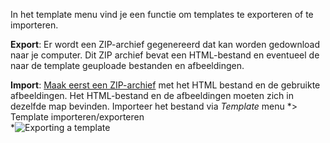 In het template menu vind je een functie om templates te exporteren of
te importeren.

**Export**: Er wordt een ZIP-archief gegenereerd dat kan worden
gedownload naar je computer. Dit ZIP archief bevat een HTML-bestand en
eventueel de naar de template geuploade bestanden en afbeeldingen.

**Import**: [Maak eerst een
ZIP-archief](http://www.pepermunt.net/software/zip-bestand-maken.html "ZIP-archief maken")
met het HTML bestand en de gebruikte afbeeldingen. Het HTML-bestand en
de afbeeldingen moeten zich in dezelfde map bevinden. Importeer het
bestand via *Template* menu *\> Template importeren/exporteren\
*![Exporting a template](importexporttemplate.png)
